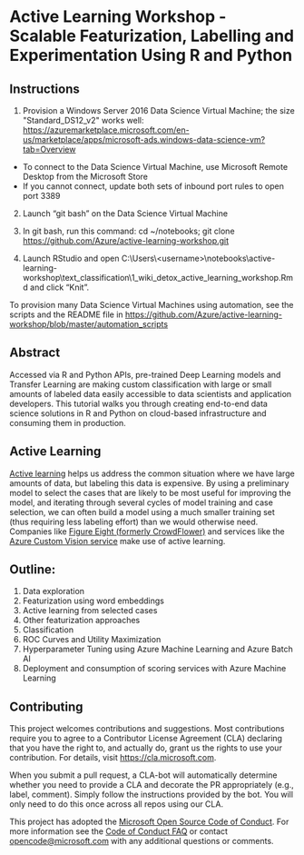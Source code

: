 # Active Learning Workshop - Scalable Featurization, Labelling and Experimentation Using R and Python

## Instructions

1. Provision a Windows Server 2016 Data Science Virtual Machine; the size "Standard_DS12_v2" works well:
https://azuremarketplace.microsoft.com/en-us/marketplace/apps/microsoft-ads.windows-data-science-vm?tab=Overview
- To connect to the Data Science Virtual Machine, use Microsoft Remote Desktop from the Microsoft Store
- If you cannot connect, update both sets of inbound port rules to open port 3389

2. Launch “git bash” on the Data Science Virtual Machine

3. In git bash, run this command:  cd ~/notebooks; git clone https://github.com/Azure/active-learning-workshop.git

4. Launch RStudio and open C:\Users\\\<username>\notebooks\active-learning-workshop\text_classification\1_wiki_detox_active_learning_workshop.Rmd and click “Knit”.

To provision many Data Science Virtual Machines using automation, see the scripts and the README file in https://github.com/Azure/active-learning-workshop/blob/master/automation_scripts

## Abstract

Accessed via R and Python APIs, pre-trained Deep Learning models and Transfer Learning are making custom classification with large or small amounts of labeled data easily accessible to data scientists and application developers. This tutorial walks you through creating end-to-end data science solutions in R and Python on cloud-based infrastructure and consuming them in production.

## Active Learning

[Active learning](https://en.wikipedia.org/wiki/Active_learning) helps us address the common situation where we have large amounts of data, but labeling this data is expensive. By using a preliminary model to select the cases that are likely to be most useful for improving the model, and iterating through several cycles of model training and case selection, we can often build a model using a much smaller training set (thus requiring less labeling effort) than we would otherwise need. Companies like [Figure Eight (formerly CrowdFlower)](https://www.figure-eight.com/) and services like the [Azure Custom Vision service](https://azure.microsoft.com/en-us/services/cognitive-services/custom-vision-service/) make use of active learning.

## Outline:

1.	Data exploration
2.	Featurization using word embeddings
3.	Active learning from selected cases
4.  Other featurization approaches
5.  Classification
6.  ROC Curves and Utility Maximization
7.  Hyperparameter Tuning using Azure Machine Learning and Azure Batch AI
7.  Deployment and consumption of scoring services with Azure Machine Learning

## Contributing

This project welcomes contributions and suggestions.  Most contributions require you to agree to a
Contributor License Agreement (CLA) declaring that you have the right to, and actually do, grant us
the rights to use your contribution. For details, visit https://cla.microsoft.com.

When you submit a pull request, a CLA-bot will automatically determine whether you need to provide
a CLA and decorate the PR appropriately (e.g., label, comment). Simply follow the instructions
provided by the bot. You will only need to do this once across all repos using our CLA.

This project has adopted the [Microsoft Open Source Code of Conduct](https://opensource.microsoft.com/codeofconduct/).
For more information see the [Code of Conduct FAQ](https://opensource.microsoft.com/codeofconduct/faq/) or
contact [opencode@microsoft.com](mailto:opencode@microsoft.com) with any additional questions or comments.
